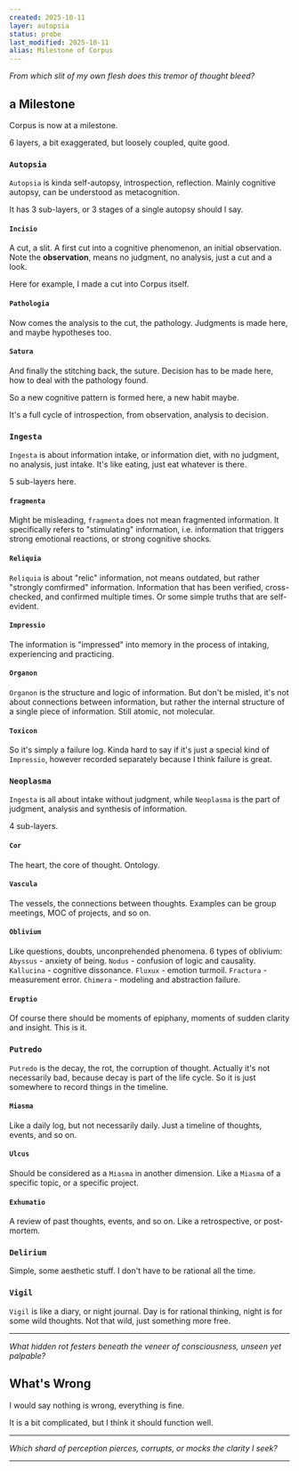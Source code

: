 ```yaml
---
created: 2025-10-11
layer: autopsia
status: probe
last_modified: 2025-10-11
alias: Milestone of Corpus
---
```


*From which slit of my own flesh does this tremor of thought bleed?*  

## a Milestone

Corpus is now at a milestone.

6 layers, a bit exaggerated, but loosely coupled, quite good.

### `Autopsia`

`Autopsia` is kinda self-autopsy, introspection, reflection.
Mainly cognitive autopsy, can be understood as metacognition.

It has 3 sub-layers, or 3 stages of a single autopsy should I say.

#### `Incisio`

A cut, a slit.
A first cut into a cognitive phenomenon, an initial observation.
Note the **observation**, means no judgment, no analysis, just a cut and a look.

Here for example, I made a cut into Corpus itself.

#### `Pathologia`

Now comes the analysis to the cut, the pathology.
Judgments is made here, and maybe hypotheses too.

#### `Satura`

And finally the stitching back, the suture.
Decision has to be made here, how to deal with the pathology found.

So a new cognitive pattern is formed here, a new habit maybe.

It's a full cycle of introspection, from observation, analysis to decision.

### `Ingesta`

`Ingesta` is about information intake, or information diet,
with no judgment, no analysis, just intake.
It's like eating, just eat whatever is there.

5 sub-layers here.

#### `fragmenta`

Might be misleading, `fragmenta` does not mean fragmented information.
It specifically refers to "stimulating" information,
i.e. information that triggers strong emotional reactions,
or strong cognitive shocks.

#### `Reliquia`

`Reliquia` is about "relic" information,
not means outdated, but rather "strongly comfirmed" information.
Information that has been verified, cross-checked, and confirmed multiple times.
Or some simple truths that are self-evident.

#### `Impressio`

The information is "impressed" into memory
in the process of intaking, experiencing and practicing.

#### `Organon`

`Organon` is the structure and logic of information.
But don't be misled, it's not about connections between information,
but rather the internal structure of a single piece of information.
Still atomic, not molecular.

#### `Toxicon`

So it's simply a failure log.
Kinda hard to say if it's just a special kind of `Impressio`,
however recorded separately because I think failure is great.

### `Neoplasma`

`Ingesta` is all about intake without judgment,
while `Neoplasma` is the part of judgment, analysis and synthesis of information.

4 sub-layers.

#### `Cor`

The heart, the core of thought.
Ontology.

#### `Vascula`

The vessels, the connections between thoughts.
Examples can be group meetings, MOC of projects, and so on.

#### `Oblivium`

Like questions, doubts, unconprehended phenomena.
6 types of oblivium:
`Abyssus` - anxiety of being.
`Nodus` - confusion of logic and causality.
`Kallucina` - cognitive dissonance.
`Fluxux` - emotion turmoil.
`Fractura` - measurement error.
`Chimera` - modeling and abstraction failure.

#### `Eruptio`

Of course there should be moments of epiphany,
moments of sudden clarity and insight.
This is it.

### `Putredo`

`Putredo` is the decay, the rot, the corruption of thought.
Actually it's not necessarily bad,
because decay is part of the life cycle.
So it is just somewhere to record things in the timeline.

#### `Miasma`

Like a daily log, but not necessarily daily.
Just a timeline of thoughts, events, and so on.

#### `Ulcus`

Should be considered as a `Miasma` in another dimension.
Like a `Miasma` of a specific topic, or a specific project.

#### `Exhumatio`

A review of past thoughts, events, and so on.
Like a retrospective, or post-mortem.

### `Delirium`

Simple, some aesthetic stuff.
I don't have to be rational all the time.

### `Vigil`

`Vigil` is like a diary, or night journal.
Day is for rational thinking, night is for some wild thoughts.
Not that wild, just something more free.

---

*What hidden rot festers beneath the veneer of consciousness,*
*unseen yet palpable?*  

## What's Wrong

I would say nothing is wrong, everything is fine.

It is a bit complicated, but I think it should function well.

---

*Which shard of perception pierces, corrupts,*
*or mocks the clarity I seek?*  

---
